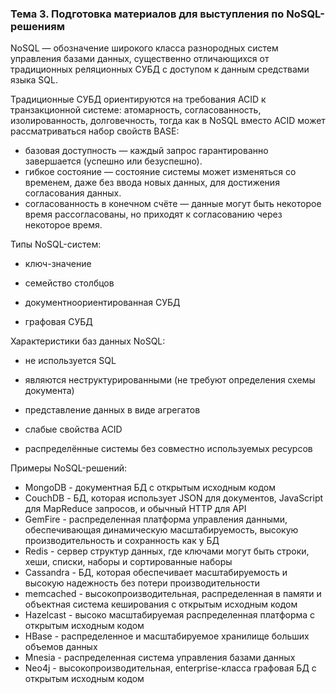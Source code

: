 ### Тема 3. Подготовка материалов для выступления по NoSQL-решениям

NoSQL — обозначение широкого класса разнородных систем управления базами данных, существенно отличающихся от традиционных реляционных СУБД с доступом к данным средствами языка SQL.

Традиционные СУБД ориентируются на требования ACID к транзакционной системе: атомарность, согласованность, изолированность, долговечность, тогда как в NoSQL вместо ACID может рассматриваться набор свойств BASE:

- базовая доступность — каждый запрос гарантированно завершается (успешно или безуспешно).
- гибкое состояние — состояние системы может изменяться со временем, даже без ввода новых данных, для достижения согласования данных.
- согласованность в конечном счёте — данные могут быть некоторое время рассогласованы, но приходят к согласованию через некоторое время.

Типы NoSQL-систем:

- ключ-значение

- семейство столбцов

- документноориентированная СУБД

- графовая СУБД

Характеристики баз данных NoSQL:

- не используется SQL

- являются неструктурированными (не требуют определения схемы документа)

- представление данных в виде агрегатов

- слабые свойства ACID

- распределённые системы без совместно используемых ресурсов

Примеры NoSQL-решений:

- MongoDB - документная БД с открытым исходным кодом
- CouchDB - БД, которая использует JSON для документов, JavaScript для MapReduce запросов, и обычный HTTP для API
- GemFire - распределенная платформа управления данными, обеспечивающая динамическую масштабируемость, высокую производительность и сохранность как у БД
- Redis - сервер структур данных, где ключами могут быть строки, хеши, списки, наборы и сортированные наборы
- Cassandra - БД, которая обеспечивает масштабируемость и высокую надежность без потери производительности
- memcached - высокопроизводительная, распределенная в памяти и объектная система кеширования с открытым исходным кодом
- Hazelcast - высоко масштабируемая распределенная платформа с открытым исходным кодом
- HBase - распределенное и масштабируемое хранилище больших объемов данных
- Mnesia - распределенная система управления базами данных
- Neo4j - высокопроизводительная, enterprise-класса графовая БД с открытым исходным кодом
